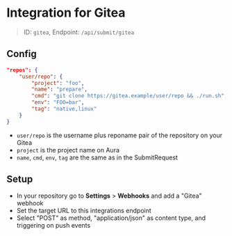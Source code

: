 # Integration for Gitea

> ID: `gitea`, Endpoint: `/api/submit/gitea`

## Config

```json
"repos": {
    "user/repo": {
        "project": "foo",
        "name": "prepare",
        "cmd": "git clone https://gitea.example/user/repo && ./run.sh",
        "env": "FOO=bar",
        "tag": "native,linux"
    }
}
```

* `user/repo` is the username plus reponame pair of the repository on your Gitea
* `project` is the project name on Aura
* `name`, `cmd`, `env`, `tag` are the same as in the SubmitRequest

## Setup

* In your repository go to **Settings** > **Webhooks** and add a "Gitea" webhook
* Set the target URL to this integrations endpoint
* Select "POST" as method, "application/json" as content type, and triggering on push events
